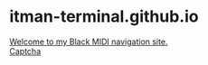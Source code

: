 # itman-terminal.github.io
<a href="http://itman-terminal.github.io/index.html">Welcome to my Black MIDI navigation site.
 </a>
 </br>
 <a href="https://itman-terminal.github.io/CAPTCHA.html">Captcha</a>
